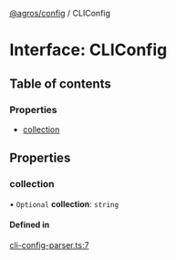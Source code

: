 [@agros/config](../index.md) / CLIConfig

# Interface: CLIConfig

## Table of contents

### Properties

- [collection](CLIConfig.md#collection)

## Properties

### <a id="collection" name="collection"></a> collection

• `Optional` **collection**: `string`

#### Defined in

[cli-config-parser.ts:7](https://github.com/agrosjs/agros/blob/75f75f3/packages/agros-config/src/cli-config-parser.ts#L7)
